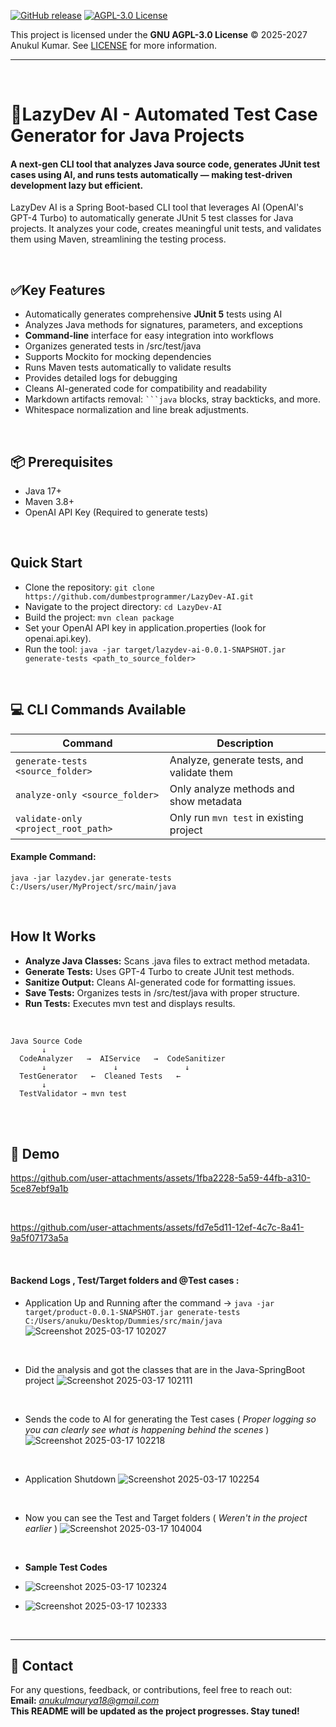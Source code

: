 [![GitHub release](https://img.shields.io/github/v/release/dumbestprogrammer/LazyDev-AI)](https://github.com/dumbestprogrammer/LazyDev-AI/releases) [![AGPL-3.0 License](https://img.shields.io/badge/License-AGPL%203.0-blue.svg)](https://www.gnu.org/licenses/agpl-3.0.html)
<br>

This project is licensed under the **GNU AGPL-3.0 License** © 2025-2027 Anukul Kumar. See [LICENSE](./LICENSE) for more information.

<hr>
<br>


# 🧠LazyDev AI - Automated Test Case Generator for Java Projects
#### A next-gen CLI tool that analyzes Java source code, generates JUnit test cases using AI, and runs tests automatically — making test-driven development lazy but efficient.
LazyDev AI is a Spring Boot-based CLI tool that leverages AI (OpenAI's GPT-4 Turbo) to automatically generate JUnit 5 test classes for Java projects. It analyzes your code, creates meaningful unit tests, and validates them using Maven, streamlining the testing process.

<br>

<!--
## ✅ Why I Created This?
Writing unit tests is time-consuming, repetitive, and often skipped in fast-paced development. LazyDev AI allows you to: <br>

- Auto-generate meaningful test cases ( *full-fledged JUnit 5 tests not partial/skeleton* )
- Focus on feature development, not boilerplate testing.
- Catch bugs early by running tests instantly.
- Work fully offline ( *no code upload, ensuring security* )
- Think of LazyDev AI as your AI-powered testing assistant.

<br>

## 🔹 Benefits?
- Most devs hate writing unit tests – This saves time.
- Helps juniors & lazy devs by generating test cases automatically.
- AI-powered coverage analysis ensures important cases aren’t missed.
- Improves code quality without effort.

<br>
-->

## ✅Key Features
- Automatically generates comprehensive **JUnit 5** tests using AI
- Analyzes Java methods for signatures, parameters, and exceptions
- **Command-line** interface for easy integration into workflows
- Organizes generated tests in /src/test/java
- Supports Mockito for mocking dependencies
- Runs Maven tests automatically to validate results
- Provides detailed logs for debugging
- Cleans AI-generated code for compatibility and readability
- Markdown artifacts removal: ` ```java ` blocks, stray backticks, and more.
- Whitespace normalization and line break adjustments.

<br>

## 📦 Prerequisites
- Java 17+
- Maven 3.8+
- OpenAI API Key (Required to generate tests)

<br>

<!--
## ⚙️ Tech Stack

| Technology         | Purpose                                 |
|--------------------|-----------------------------------------|
| Java 17            | Core programming language               |
| Spring Boot 3      | Backend framework and CLI               |
| Spring AI          | OpenAI LLM integration (GPT-4 Turbo)    |
| Spoon              | Java static code analysis               |
| JUnit 5            | Test framework                          |
| Mockito            | Mocking framework                       |
| Maven              | Build & dependency management           |
| SLF4J + Logback    | Logging and tracing                     |

<br>
-->


<!--
## 📚 Dependencies (from pom.xml)
- spring-boot-starter-web
- spring-ai-openai-spring-boot-starter
- spoon-core
- junit-jupiter
- mockito-core
- slf4j + logback
- spring-boot-starter-test

<br>


## 📂 Folder Structure

```
├── src/main/java
│   └── product/product
│       ├── ai/                    # Talks to AI models like OpenAI to generate test cases
│       │   └── AIService.java
│       │
│       ├── codeAnalyzer/          # Reads and analyzes your Java code to find methods
│       │   └── CodeAnalyzer.java
│       │
│       ├── testGenerator/         # Creates JUnit test files automatically from AI output
│       │   └── TestGenerator.java
│       │
│       ├── testValidator/         # Runs the generated tests and checks if they pass or fail
│       │   └── TestValidator.java
│       │
│       ├── utility/               # Helps clean AI-generated code (removes markdown, backticks, etc.)
│       │   └── CodeSanitizer.java
│       │
│       ├── configuration/         # Stores settings like file paths and API keys
│       │   └── Config.java
│       │
│       ├── dto/                   # Holds method details (like name, params) to share between classes
│       │   └── MethodMetaData.java
│       │
│       └── LazyDevApplication.java # Main class that runs everything from start to finish

```

<br>


## 🔎 Class Breakdown
| Class              | Role and Responsibility                               |
|--------------------|-------------------------------------------------------|
| LazyDevApplication | CLI entry point, command parsing, pipeline control    |
| AIService          | AI interaction and prompt generation for tests        |
| CodeAnalyzer       | Analyzes Java methods and gathers metadata            |
| TestGenerator      | Generates test files based on AI responses            |
| TestValidator      | Runs `mvn test` to validate tests                     |
| CodeSanitizer      | Cleans AI-generated code for compilation              |
| Config             | Loads application properties and paths                |
| MethodMetaData     | DTO for method-level metadata                         |

<br>


## 🚀 API Endpoints (Public Methods)

### 1. ai.AIService
- Handles interaction with OpenAI API for generating test cases.

<br>

#### > Method Signature
- `public String generateTestCases(String methodSignature)`

<br>

#### > Description:
- Takes a Java method signature or block and sends it to OpenAI to generate JUnit test cases. Returns raw AI output as a String.

<br>

#### > Example Usage
- `String aiGeneratedTest = aiService.generateTestCases("public int add(int a, int b)");`


<br>

---




### 2. codeAnalyzer.CodeAnalyzer
- Scans Java files to extract methods that require tests.

<br>

#### > Method Signature
- `public List<MethodMetaData> analyzeSourceCode(String sourceCode)`

<br>


#### > Description:
- Accepts Java source code as String, analyzes it using Spoon, and returns a list of MethodMetaData objects representing each method found.

<br>

#### > Example Usage
- `List<MethodMetaData> methods = codeAnalyzer.analyzeSourceCode(javaFileContent);`

<br>

---


### 3. testGenerator.TestGenerator
- Generates properly formatted JUnit test class files from AI outputs.

<br>

#### > Method Signature
- `public void generateTestFile(String packageName, String className, String testMethodsContent)`

<br>


#### > Description:
- Takes package name, class name, and AI-generated test methods, and writes them into a JUnit test file under correct package directory.

<br>

#### > Example Usage
- `testGenerator.generateTestFile("com.example.test", "UserServiceTest", aiGeneratedMethods);`

<br>

---



### 4. testValidator.TestValidator
- Runs generated test files using Maven and reports pass/fail results.

<br>

#### > Method Signature
- `public void runTests(String testFilePath)`

<br>


#### > Description:
- Takes the file path of the generated JUnit test and runs mvn test on it. Captures and logs the result of test execution.

<br>

#### > Example Usage
- `testValidator.runTests("src/test/java/com/example/UserServiceTest.java");`

<br>

---

### 5. utility.CodeSanitizer
- Cleans AI-generated code from unwanted formatting and prepares it for file writing.

<br>

#### > Method Signatures

- `public String cleanAICode(String aiGeneratedCode)`
- `public String wrapInTestClass(String packageName, String className, String methodsBlock)`

<br>


#### > Descriptions:

- **cleanAICode:** Removes markdown syntax (like ```java) and stray backticks from AI output.
- **wrapInTestClass:** Wraps cleaned test methods inside a valid Java class structure including necessary imports.

<br>

#### > Example Usage

- `String cleanedCode = codeSanitizer.cleanAICode(rawAiCode);`
- `String testClass = codeSanitizer.wrapInTestClass("com.example", "MyServiceTest", cleanedCode);`


<br>

---


### 6. configuration.Config
- Manages system configurations like file paths and API keys.

<br>

#### > Method Signatures
- `public String getOpenAiApiKey()`
- `public String getJavaSourceFolder()`
- `public String getTestOutputFolder()`

<br>


#### > Descriptions:

- **getOpenAiApiKey:** Returns stored OpenAI API key.
- **getJavaSourceFolder:** Returns path to Java source folder to be analyzed.
- **getTestOutputFolder:** Returns path where generated test files should be stored.

<br>

#### > Example Usage

- `String apiKey = config.getOpenAiApiKey();`

<br>

---


### 7. dto.MethodMetaData
- Data Transfer Object that stores method information extracted from Java files.

<br>


| Method Signature                          | Description                                               |
|-------------------------------------------|-----------------------------------------------------------|
| `public String getOpenAiApiKey()`          | Returns stored OpenAI API key.                           |
| `public String getJavaSourceFolder()`     | Returns path to Java source folder to be analyzed.        |
| `public String getTestOutputFolder()`     | Returns path where generated test files should be stored. |

<br>

<br>

---


### 8. LazyDevApplication
- Main CLI runner that orchestrates the complete workflow: analyze, generate, sanitize, create test class, validate.

<br>


| Method Signature                            | Description                                                                                                                                   |
|---------------------------------------------|-----------------------------------------------------------------------------------------------------------------------------------------------|
| `public static void main(String[] args)`    | Entry point of the application. Processes user input via command-line, runs AI service, and triggers test generation and validation pipeline. |

<br>


#### > Example Run:
- `java -jar lazydev.jar /path/to/source/file.java`

<br>
<br>
<br>

<hr>

## 🔗 How It Works and How Classes Interact (Workflow)


#### 1. Analyze Java Classes:
- Scans all .java files in /src/main/java, extracts method signatures, parameters, and exceptions.

<br>

#### 2. Generate JUnit Test Cases (with AI):

- Sends method data to GPT-4 Turbo.
- Receives fully functional JUnit test methods, using Mockito if needed.

<br>


#### 3. Sanitize AI Responses:
- Cleans markdown, backticks, formatting issues before saving as .java files.

<br>

#### 4. Save and Organize Test Classes:
- Puts them under appropriate package in /src/test/java.

<br>

#### 5. Run Tests Automatically:
- Runs mvn test and displays success/failure.



<br>
<br>

### Workflow

```
┌──────────────┐
│  Java Files  │
└──────┬───────┘
       │
       ▼
┌──────────────────┐
│ CodeAnalyzer     │  - Extracts methods
└──────┬───────────┘
       │
       ▼
┌──────────────────┐
│ AIService        │  - Generates tests
└──────┬───────────┘
       │
       ▼
┌──────────────────┐
│ CodeSanitizer    │  - Cleans AI output
└──────┬───────────┘
       │
       ▼
┌──────────────────┐
│ TestGenerator    │  - Creates test files
└──────┬───────────┘
       │
       ▼
┌──────────────────┐
│ TestValidator    │  - Runs and validates
└──────────────────┘

```
-->
## Quick Start
- Clone the repository: `git clone https://github.com/dumbestprogrammer/LazyDev-AI.git`
- Navigate to the project directory: `cd LazyDev-AI`
- Build the project: `mvn clean package`
- Set your OpenAI API key in application.properties (look for openai.api.key).
- Run the tool: `java -jar target/lazydev-ai-0.0.1-SNAPSHOT.jar generate-tests <path_to_source_folder>`

<br>

## 💻 CLI Commands Available

| Command                               | Description                                                 |
|---------------------------------------|-------------------------------------------------------------|
| `generate-tests <source_folder>`       | Analyze, generate tests, and validate them                 |
| `analyze-only <source_folder>`         | Only analyze methods and show metadata                     |
| `validate-only <project_root_path>`    | Only run `mvn test` in existing project                    | 

#### Example Command:
`java -jar lazydev.jar generate-tests C:/Users/user/MyProject/src/main/java`

<br>

## How It Works
- **Analyze Java Classes:** Scans .java files to extract method metadata.
- **Generate Tests:** Uses GPT-4 Turbo to create JUnit test methods.
- **Sanitize Output:** Cleans AI-generated code for formatting issues.
- **Save Tests:** Organizes tests in /src/test/java with proper structure.
- **Run Tests:** Executes mvn test and displays results.

<br>

```
Java Source Code
       ↓
  CodeAnalyzer   →  AIService   →  CodeSanitizer
       ↓               ↓               ↓
  TestGenerator   ←  Cleaned Tests   ←
       ↓
  TestValidator → mvn test
 ```

<br>

<br>

## 🎥 Demo



https://github.com/user-attachments/assets/1fba2228-5a59-44fb-a310-5ce87ebf9a1b

<br>


https://github.com/user-attachments/assets/fd7e5d11-12ef-4c7c-8a41-9a5f07173a5a

<br>

#### Backend Logs , Test/Target folders and @Test cases :

- Application Up and Running after the command -> `java -jar target/product-0.0.1-SNAPSHOT.jar generate-tests C:/Users/anuku/Desktop/Dummies/src/main/java`
![Screenshot 2025-03-17 102027](https://github.com/user-attachments/assets/9282574a-ca68-40b8-84bd-4c4444fea19e)

<br>

- Did the analysis and got the classes that are in the Java-SpringBoot project
![Screenshot 2025-03-17 102111](https://github.com/user-attachments/assets/b9356c3b-31f0-4be9-8367-b29448224690)

<br>


- Sends the code to AI for generating the Test cases ( *Proper logging so you can clearly see what is happening behind the scenes* )
![Screenshot 2025-03-17 102218](https://github.com/user-attachments/assets/ec0afafa-96e3-48dd-96a8-c59b7c9e2f38)

<br>

- Application Shutdown 
![Screenshot 2025-03-17 102254](https://github.com/user-attachments/assets/ef07e6a2-1551-4f01-80c2-0bc6e91d871f)

<br>



- Now you can see the Test and Target folders ( *Weren't in the project earlier* )
![Screenshot 2025-03-17 104004](https://github.com/user-attachments/assets/94193e1b-3a90-46f8-a87f-2cfb695f596f)

<br>


- **Sample Test Codes**

- ![Screenshot 2025-03-17 102324](https://github.com/user-attachments/assets/6d4070d6-3720-4db6-b7e2-66f00f07a58a)

- ![Screenshot 2025-03-17 102333](https://github.com/user-attachments/assets/7020754a-f758-48ce-ae89-c62ad96a68ce)



<br>

<hr>



<!--
## 🚧 Future Improvements
- Support for private method testing.
- Add CLI flags for API keys, models, and temperature instead of only application.properties.
- Support local AI models (like Llama, CodeGen) for offline test generation.
- Generate test coverage reports to highlight untested methods.
- Optional AI-generated comments inside tests to explain test logic.
- Summary report after test generation and validation, showing counts and results.
- Support to more languages.

<br>

## ⚠️ Known Limitations (as of now)
- AI might miss edge cases in complex methods.
- Relies on OpenAI — requires internet.
- Generated tests may need manual tweaks.
- Only for Java.


<br>
-->

## 📢 Contact
For any questions, feedback, or contributions, feel free to reach out: <br>
**Email:** *anukulmaurya18@gmail.com* <br>
**This README will be updated as the project progresses. Stay tuned!**





